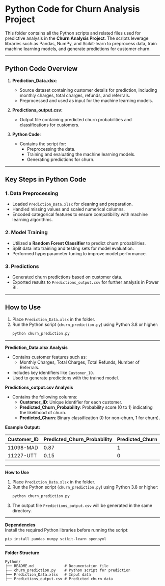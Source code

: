 # Python Code for Churn Analysis Project

This folder contains all the Python scripts and related files used for predictive analysis in the **Churn Analysis Project**. The scripts leverage libraries such as Pandas, NumPy, and Scikit-learn to preprocess data, train machine learning models, and generate predictions for customer churn.

---

## **Python Code Overview**

1. **Prediction_Data.xlsx**:
   - Source dataset containing customer details for prediction, including monthly charges, total charges, refunds, and referrals.
   - Preprocessed and used as input for the machine learning models.

2. **Predictions_output.csv**:
   - Output file containing predicted churn probabilities and classifications for customers.

3. **Python Code**:
   - Contains the script for:
     - Preprocessing the data.
     - Training and evaluating the machine learning models.
     - Generating predictions for churn.

---

## **Key Steps in Python Code**

### **1. Data Preprocessing**
- Loaded `Prediction_Data.xlsx` for cleaning and preparation.
- Handled missing values and scaled numerical columns.
- Encoded categorical features to ensure compatibility with machine learning algorithms.

### **2. Model Training**
- Utilized a **Random Forest Classifier** to predict churn probabilities.
- Split data into training and testing sets for model evaluation.
- Performed hyperparameter tuning to improve model performance.

### **3. Predictions**
- Generated churn predictions based on customer data.
- Exported results to `Predictions_output.csv` for further analysis in Power BI.

---

## **How to Use**
1. Place `Prediction_Data.xlsx` in the folder.
2. Run the Python script (`churn_prediction.py`) using Python 3.8 or higher:
   ```bash
   python churn_prediction.py

---

**Prediction_Data.xlsx Analysis**  
- Contains customer features such as:  
  - Monthly Charges, Total Charges, Total Refunds, Number of Referrals.  
- Includes key identifiers like `Customer_ID`.  
- Used to generate predictions with the trained model.

**Predictions_output.csv Analysis**  
- Contains the following columns:  
  - **Customer_ID**: Unique identifier for each customer.  
  - **Predicted_Churn_Probability**: Probability score (0 to 1) indicating the likelihood of churn.  
  - **Predicted_Churn**: Binary classification (0 for non-churn, 1 for churn).  

**Example Output:**

| Customer_ID | Predicted_Churn_Probability | Predicted_Churn |
|-------------|-----------------------------|-----------------|
| 11098-MAD   | 0.87                        | 1               |
| 11227-UTT   | 0.15                        | 0               |

---

**How to Use**  
1. Place `Prediction_Data.xlsx` in the folder.  
2. Run the Python script (`churn_prediction.py`) using Python 3.8 or higher:
    ```bash
    python churn_prediction.py
    ```
3. The output file `Predictions_output.csv` will be generated in the same directory.

---

**Dependencies**  
Install the required Python libraries before running the script:
```bash
pip install pandas numpy scikit-learn openpyxl
```

---

**Folder Structure**
```plaintext
Python/
├── README.md              # Documentation file
├── churn_prediction.py    # Python script for prediction
├── Prediction_Data.xlsx   # Input data
├── Predictions_output.csv # Predicted churn data


